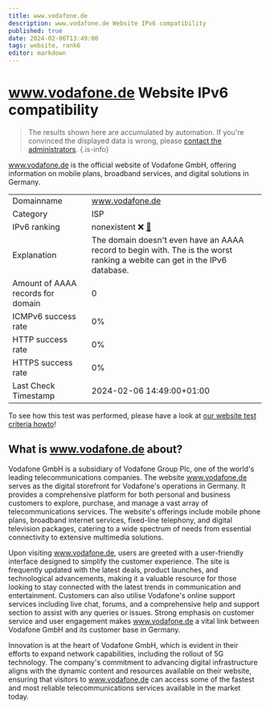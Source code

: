 ```yaml
---
title: www.vodafone.de
description: www.vodafone.de Website IPv6 compatibility
published: true
date: 2024-02-06T13:49:00
tags: website, rank6
editor: markdown
---
```


# www.vodafone.de Website IPv6 compatibility

> The results shown here are accumulated by automation. If you're convinced the displayed data is wrong, please [contact the administrators](/howto/chat). 
{.is-info}

www.vodafone.de is the official website of Vodafone GmbH, offering information on mobile plans, broadband services, and digital solutions in Germany.


|   |   |
| - | - |
| Domainname | www.vodafone.de
| Category | ISP |
| IPv6 ranking | nonexistent :x: [🔗](/howto/ranking) |
| Explanation | The domain doesn't even have an AAAA record to begin with. The is the worst ranking a webite can get in the IPv6 database. |
| Amount of AAAA records for domain | 0 |
| ICMPv6 success rate | 0%|
| HTTP success rate | 0% |
| HTTPS success rate | 0% |
| Last Check Timestamp | 2024-02-06 14:49:00+01:00 |

To see how this test was performed, please have a look at [our website test criteria howto](/howto/testcriteria/website)!


## What is www.vodafone.de about?
Vodafone GmbH is a subsidiary of Vodafone Group Plc, one of the world's leading telecommunications companies. The website www.vodafone.de serves as the digital storefront for Vodafone's operations in Germany. It provides a comprehensive platform for both personal and business customers to explore, purchase, and manage a vast array of telecommunications services. The website's offerings include mobile phone plans, broadband internet services, fixed-line telephony, and digital television packages, catering to a wide spectrum of needs from essential connectivity to extensive multimedia solutions.

Upon visiting www.vodafone.de, users are greeted with a user-friendly interface designed to simplify the customer experience. The site is frequently updated with the latest deals, product launches, and technological advancements, making it a valuable resource for those looking to stay connected with the latest trends in communication and entertainment. Customers can also utilise Vodafone's online support services including live chat, forums, and a comprehensive help and support section to assist with any queries or issues. Strong emphasis on customer service and user engagement makes www.vodafone.de a vital link between Vodafone GmbH and its customer base in Germany. 

Innovation is at the heart of Vodafone GmbH, which is evident in their efforts to expand network capabilities, including the rollout of 5G technology. The company's commitment to advancing digital infrastructure aligns with the dynamic content and resources available on their website, ensuring that visitors to www.vodafone.de can access some of the fastest and most reliable telecommunications services available in the market today.


